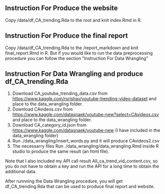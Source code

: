 ## Instruction For Produce the website

Copy /data/df_CA_trending.Rda to the root and knit index.Rmd in R. 

## Instruction For Produce the final report

Copy /data/df_CA_trending.Rda to the /report_markdown and knit final_report.Rmd in R.
But if you would like to run the data preprocessing procedure you can follow the section "Instruction For Data Wrangling"

## Instruction For Data Wrangling and produce df_CA_trending.Rda

1. Download CA_youtube_trending_data.csv from https://www.kaggle.com/rsrishav/youtube-trending-video-dataset and place to the data_wrangling folder.
2. Download CAvideos.csv from https://www.kaggle.com/datasnaek/youtube-new?select=CAvideos.csv and place to the data_wrangling folder.
3. Download CA_category_id.json from https://www.kaggle.com/datasnaek/youtube-new (I have included in the data_wrangling folder)
4. Run ./data_wrangling/insert_words.py and it will produce CAvideos2.csv
5. The necessarry files Run ./data_wrangling/data_wrangling.Rmd inside R studio to produce the same result (an html file).

Note that I also included my API call result All_ca_trend_vid_content.csv, so you do not have to obtain a key and run the API for a long time to obtain the additional data. 

After runnning the Data Wrangling procedure, you will get df_CA_trending.Rda that can be used to produce final report and website.